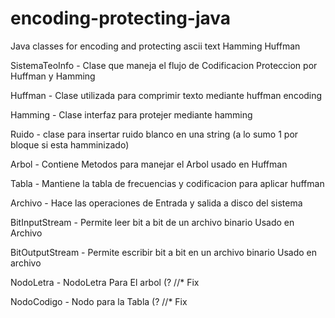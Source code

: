 encoding-protecting-java
========================

Java classes for encoding and protecting ascii text Hamming Huffman

SistemaTeoInfo - Clase que maneja el flujo de Codificacion Proteccion por Huffman y Hamming

Huffman - Clase utilizada para comprimir texto mediante huffman encoding

Hamming - Clase interfaz para protejer mediante hamming

Ruido - clase para insertar ruido blanco en una string (a lo sumo 1 por bloque si esta hamminizado)

Arbol - Contiene Metodos para manejar el Arbol usado en Huffman

Tabla - Mantiene la tabla de frecuencias y codificacion para aplicar huffman

Archivo - Hace las operaciones de Entrada y salida a disco del sistema

BitInputStream - Permite leer bit a bit de un archivo binario Usado en Archivo

BitOutputStream - Permite escribir bit a bit en un archivo binario Usado en archivo

NodoLetra - NodoLetra Para El arbol (?  //* Fix

NodoCodigo - Nodo para la Tabla (?  //* Fix